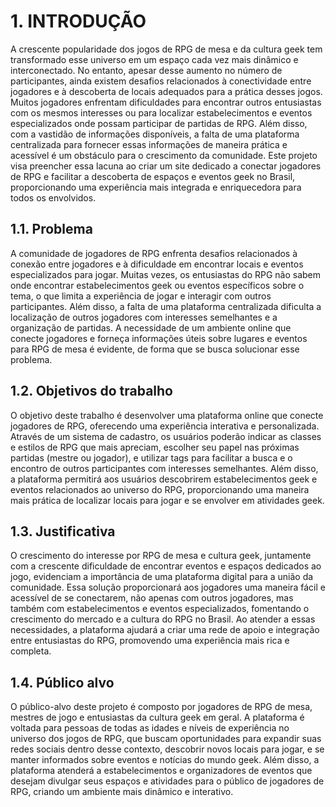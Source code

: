 # 1. INTRODUÇÃO

A crescente popularidade dos jogos de RPG de mesa e da cultura geek tem transformado esse universo em um espaço cada vez mais dinâmico e interconectado. No entanto, apesar desse aumento no número de participantes, ainda existem desafios relacionados à conectividade entre jogadores e à descoberta de locais adequados para a prática desses jogos. Muitos jogadores enfrentam dificuldades para encontrar outros entusiastas com os mesmos interesses ou para localizar estabelecimentos e eventos especializados onde possam participar de partidas de RPG. Além disso, com a vastidão de informações disponíveis, a falta de uma plataforma centralizada para fornecer essas informações de maneira prática e acessível é um obstáculo para o crescimento da comunidade. Este projeto visa preencher essa lacuna ao criar um site dedicado a conectar jogadores de RPG e facilitar a descoberta de espaços e eventos geek no Brasil, proporcionando uma experiência mais integrada e enriquecedora para todos os envolvidos.

## 1.1. Problema

A comunidade de jogadores de RPG enfrenta desafios relacionados à conexão entre jogadores e à dificuldade em encontrar locais e eventos especializados para jogar. Muitas vezes, os entusiastas do RPG não sabem onde encontrar estabelecimentos geek ou eventos específicos sobre o tema, o que limita a experiência de jogar e interagir com outros participantes. Além disso, a falta de uma plataforma centralizada dificulta a localização de outros jogadores com interesses semelhantes e a organização de partidas. A necessidade de um ambiente online que conecte jogadores e forneça informações úteis sobre lugares e eventos para RPG de mesa é evidente, de forma que se busca solucionar esse problema.

## 1.2. Objetivos do trabalho

O objetivo deste trabalho é desenvolver uma plataforma online que conecte jogadores de RPG, oferecendo uma experiência interativa e personalizada. Através de um sistema de cadastro, os usuários poderão indicar as classes e estilos de RPG que mais apreciam, escolher seu papel nas próximas partidas (mestre ou jogador), e utilizar tags para facilitar a busca e o encontro de outros participantes com interesses semelhantes. Além disso, a plataforma permitirá aos usuários descobrirem estabelecimentos geek e eventos relacionados ao universo do RPG, proporcionando uma maneira mais prática de localizar locais para jogar e se envolver em atividades geek.

## 1.3. Justificativa

O crescimento do interesse por RPG de mesa e cultura geek, juntamente com a crescente dificuldade de encontrar eventos e espaços dedicados ao jogo, evidenciam a importância de uma plataforma digital para a união da comunidade. Essa solução proporcionará aos jogadores uma maneira fácil e acessível de se conectarem, não apenas com outros jogadores, mas também com estabelecimentos e eventos especializados, fomentando o crescimento do mercado e a cultura do RPG no Brasil. Ao atender a essas necessidades, a plataforma ajudará a criar uma rede de apoio e integração entre entusiastas do RPG, promovendo uma experiência mais rica e completa.

## 1.4. Público alvo

O público-alvo deste projeto é composto por jogadores de RPG de mesa, mestres de jogo e entusiastas da cultura geek em geral. A plataforma é voltada para pessoas de todas as idades e níveis de experiência no universo dos jogos de RPG, que buscam oportunidades para expandir suas redes sociais dentro desse contexto, descobrir novos locais para jogar, e se manter informados sobre eventos e notícias do mundo geek. Além disso, a plataforma atenderá a estabelecimentos e organizadores de eventos que desejam divulgar seus espaços e atividades para o público de jogadores de RPG, criando um ambiente mais dinâmico e interativo.
